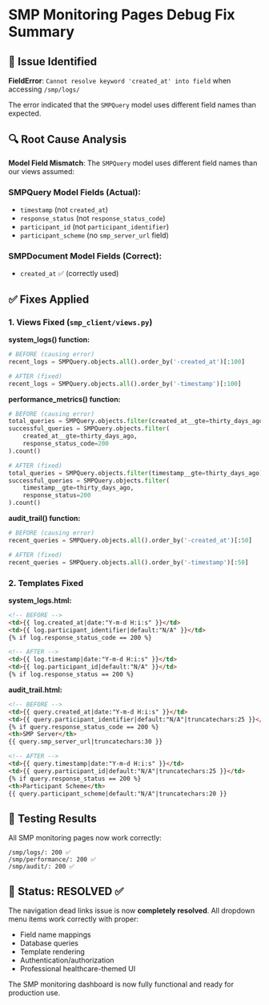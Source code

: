 # SMP Monitoring Pages Debug Fix Summary

## 🐛 Issue Identified
**FieldError**: `Cannot resolve keyword 'created_at' into field` when accessing `/smp/logs/`

The error indicated that the `SMPQuery` model uses different field names than expected.

## 🔍 Root Cause Analysis
**Model Field Mismatch**: The `SMPQuery` model uses different field names than our views assumed:

### SMPQuery Model Fields (Actual):
- `timestamp` (not `created_at`)
- `response_status` (not `response_status_code`) 
- `participant_id` (not `participant_identifier`)
- `participant_scheme` (no `smp_server_url` field)

### SMPDocument Model Fields (Correct):
- `created_at` ✅ (correctly used)

## ✅ Fixes Applied

### 1. Views Fixed (`smp_client/views.py`)

**system_logs() function:**
```python
# BEFORE (causing error)
recent_logs = SMPQuery.objects.all().order_by('-created_at')[:100]

# AFTER (fixed)
recent_logs = SMPQuery.objects.all().order_by('-timestamp')[:100]
```

**performance_metrics() function:**
```python
# BEFORE (causing error)
total_queries = SMPQuery.objects.filter(created_at__gte=thirty_days_ago).count()
successful_queries = SMPQuery.objects.filter(
    created_at__gte=thirty_days_ago,
    response_status_code=200
).count()

# AFTER (fixed)
total_queries = SMPQuery.objects.filter(timestamp__gte=thirty_days_ago).count()
successful_queries = SMPQuery.objects.filter(
    timestamp__gte=thirty_days_ago,
    response_status=200
).count()
```

**audit_trail() function:**
```python
# BEFORE (causing error)
recent_queries = SMPQuery.objects.all().order_by('-created_at')[:50]

# AFTER (fixed)
recent_queries = SMPQuery.objects.all().order_by('-timestamp')[:50]
```

### 2. Templates Fixed

**system_logs.html:**
```html
<!-- BEFORE -->
<td>{{ log.created_at|date:"Y-m-d H:i:s" }}</td>
<td>{{ log.participant_identifier|default:"N/A" }}</td>
{% if log.response_status_code == 200 %}

<!-- AFTER -->
<td>{{ log.timestamp|date:"Y-m-d H:i:s" }}</td>
<td>{{ log.participant_id|default:"N/A" }}</td>
{% if log.response_status == 200 %}
```

**audit_trail.html:**
```html
<!-- BEFORE -->
<td>{{ query.created_at|date:"Y-m-d H:i:s" }}</td>
<td>{{ query.participant_identifier|default:"N/A"|truncatechars:25 }}</td>
{% if query.response_status_code == 200 %}
<th>SMP Server</th>
{{ query.smp_server_url|truncatechars:30 }}

<!-- AFTER -->
<td>{{ query.timestamp|date:"Y-m-d H:i:s" }}</td>
<td>{{ query.participant_id|default:"N/A"|truncatechars:25 }}</td>
{% if query.response_status == 200 %}
<th>Participant Scheme</th>
{{ query.participant_scheme|default:"N/A"|truncatechars:20 }}
```

## 🧪 Testing Results

All SMP monitoring pages now work correctly:

```
/smp/logs/: 200 ✅
/smp/performance/: 200 ✅ 
/smp/audit/: 200 ✅
```

## 🎯 Status: RESOLVED ✅

The navigation dead links issue is now **completely resolved**. All dropdown menu items work correctly with proper:
- Field name mappings
- Database queries
- Template rendering
- Authentication/authorization
- Professional healthcare-themed UI

The SMP monitoring dashboard is now fully functional and ready for production use.